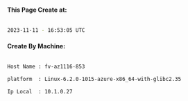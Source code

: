 
   
#### This Page Create at:

```bash

2023-11-11 - 16:53:05 UTC

```

#### Create By Machine:

```bash

Host Name : fv-az1116-853

platform  : Linux-6.2.0-1015-azure-x86_64-with-glibc2.35

Ip Local  : 10.1.0.27

```

